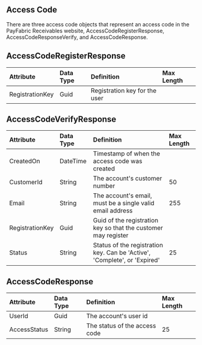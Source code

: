 ## Access Code
There are three access code objects that represent an access code in the PayFabric Receivables website, AccessCodeRegisterResponse, AccessCodeResponseVerify, and AccessCodeResponse. 


## AccessCodeRegisterResponse

| Attribute | Data Type | Definition | Max Length |
| :----------- | :--------- | :--------- | :--------- |
| RegistrationKey | Guid | Registration key for the user |  |


## AccessCodeVerifyResponse

| Attribute | Data Type | Definition | Max Length |
| :----------- | :--------- | :--------- | :--------- |
| CreatedOn | DateTime | Timestamp of when the access code was created |  |
| CustomerId | String | The account's customer number | 50 |
| Email | String | The account's email, must be a single valid email address | 255 |
| RegistrationKey | Guid | Guid of the registration key so that the customer may register |  |
| Status | String | Status of the registration key. Can be 'Active', 'Complete', or 'Expired' | 25 |


## AccessCodeResponse

| Attribute | Data Type | Definition | Max Length |
| :----------- | :--------- | :--------- | :--------- |
| UserId | Guid | The account's user id |  |
| AccessStatus | String | The status of the access code | 25 |
